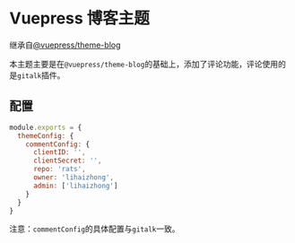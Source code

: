 # Vuepress 博客主题

继承自[@vuepress/theme-blog](https://github.com/ulivz/vuepress-theme-blog)

本主题主要是在`@vuepress/theme-blog`的基础上，添加了评论功能，评论使用的是`gitalk`插件。

## 配置

```javascript
module.exports = {
  themeConfig: {
    commentConfig: {
      clientID: '',
      clientSecret: '',
      repo: 'rats',
      owner: 'lihaizhong',
      admin: ['lihaizhong']
    }
  }
}
```

注意：`commentConfig`的具体配置与`gitalk`一致。
